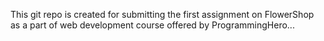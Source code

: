 This git repo is created for submitting the first assignment on FlowerShop as a part of web development course offered by ProgrammingHero...
